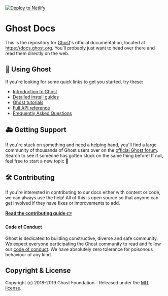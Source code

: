 
<!-- Markdown snippet -->
[![Deploy to Netlify](https://www.netlify.com/img/deploy/button.svg)](https://app.netlify.com/start/deploy?repository=https://github.com/netlify/netlify-statuskit)

# Ghost Docs

This is the repository for [Ghost](https://github.com/tryghost/ghost)'s official documentation, located at https://docs.ghost.org. You'll probably just want to head over there and read them directly on the web.


## 👻 Using Ghost

If you're looking for some quick links to get you started, try these:

- [Introduction to Ghost](https://docs.ghost.org/concepts/)
- [Detailed install guides](https://docs.ghost.org/setup/)
- [Ghost tutorials](https://docs.ghost.org/tutorials/)
- [Full API reference](https://docs.ghost.org/api/)
- [Frequently Asked Questions](https://docs.ghost.org/faq/)


## 🚑 Getting Support

If you're stuck on something and need a helping hand, you'll find a large community of thousands of Ghost users over on the [official Ghost forum](https://forum.ghost.org). Search to see if someone has gotten stuck on the same thing before! If not, feel free to start a new topic 🤗


## 🛠 Contributing

If you're interested in contributing to our docs either with content or code, we can always use the help! All of this is open source so that anyone can get involved if they have fixes or improvements to add.

**[Read the contributing guide 👉](https://github.com/TryGhost/docs/blob/master/.github/CONTRIBUTING.md)**


#### Code of Conduct

Ghost is dedicated to building constructive, diverse and safe community. We expect everyone participating the Ghost community to read and follow our [code of conduct](https://ghost.org/conduct/). We have absolutely zero tolerance for poisonous behaviour of any kind.


## Copyright & License

Copyright (c) 2018-2019 Ghost Foundation - Released under the [MIT license](LICENSE).
